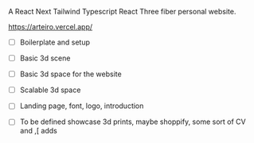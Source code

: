 A React Next Tailwind Typescript React Three fiber personal website.

https://arteiro.vercel.app/

- [ ] Boilerplate and setup

- [ ] Basic 3d scene

- [ ] Basic 3d space for the website

- [ ] Scalable 3d space

- [ ] Landing page, font, logo, introduction

- [ ] To be defined showcase 3d prints, maybe shoppify, some sort of CV and ,\[
      adds
